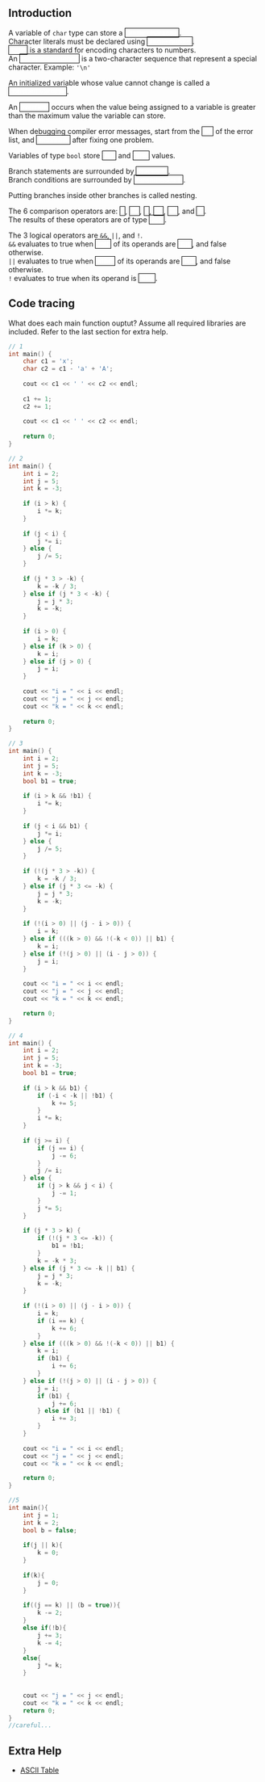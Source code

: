 Introduction
---

A variable of `char` type can store a
<a style="color:white;border:solid black;border-width:1px">single character</a>.<br>
Character literals must be declared using
<a style="color:white;border:solid black;border-width:1px">single quotes</a>.<br>
<a style="color:white;border:solid black;border-width:1px">ASCII</a>
is a standard for encoding characters to numbers.<br>
An
<a style="color:white;border:solid black;border-width:1px">escape sequence</a>
is a two-character sequence that represent a special character. Example: `'\n'`

An initialized variable whose value cannot change is called a <br>
<a style="color:white;border:solid black;border-width:1px">constant variable</a>.

An 
<a style="color:white;border:solid black;border-width:1px">overflow</a>
occurs when the value being assigned to a variable is greater than the maximum value the variable can store.

When debugging compiler error messages, start from the
<a style="color:white;border:solid black;border-width:1px">top</a>
of the error list, and
<a style="color:white;border:solid black;border-width:1px">recompile</a>
after fixing one problem.

Variables of type `bool` store
<a style="color:white;border:solid black;border-width:1px">true</a>
and
<a style="color:white;border:solid black;border-width:1px">false</a>
values.

Branch statements are surrounded by
<a style="color:white;border:solid black;border-width:1px">Braces {}</a>.<br>
Branch conditions are surrounded by
<a style="color:white;border:solid black;border-width:1px">Parentheses ()</a>.<br>

Putting branches inside other branches is called nesting.

The 6 comparison operators are:
<a style="color:white;border:solid black;border-width:1px">></a>,
<a style="color:white;border:solid black;border-width:1px"><=</a>,
<a style="color:white;border:solid black;border-width:1px"><</a>,
<a style="color:white;border:solid black;border-width:1px"><=</a>,
<a style="color:white;border:solid black;border-width:1px">==</a>, and 
<a style="color:white;border:solid black;border-width:1px">!=</a>.<br>
The results of these operators are of type
<a style="color:white;border:solid black;border-width:1px">bool</a>.

The 3 logical operators are `&&`, `||`, and `!`.<br>
`&&` evaluates to true when 
<a style="color:white;border:solid black;border-width:1px">both</a>
of its operands are
<a style="color:white;border:solid black;border-width:1px">true</a>,
and false otherwise.<br>
`||` evaluates to true when
<a style="color:white;border:solid black;border-width:1px">either</a>
of its operands are
<a style="color:white;border:solid black;border-width:1px">true</a>,
and false otherwise.<br>
`!` evaluates to true when its operand is
<a style="color:white;border:solid black;border-width:1px">false</a>.

Code tracing
---

What does each main function ouptut?
Assume all required libraries are included.
Refer to the last section for extra help.

```c++
// 1
int main() {
    char c1 = 'x';
    char c2 = c1 - 'a' + 'A';
    
    cout << c1 << ' ' << c2 << endl;
    
    c1 += 1;
    c2 += 1;
    
    cout << c1 << ' ' << c2 << endl;
    
    return 0;
}
```

```c++
// 2
int main() {
    int i = 2;
    int j = 5;
    int k = -3;
    
    if (i > k) {
        i *= k;
    }
    
    if (j < i) {
        j *= i;
    } else {
        j /= 5;
    }
    
    if (j * 3 > -k) {
        k = -k / 3;
    } else if (j * 3 < -k) {
        j = j * 3;
        k = -k;
    }
    
    if (i > 0) {
        i = k;
    } else if (k > 0) {
        k = i;
    } else if (j > 0) {
        j = i;
    }
    
    cout << "i = " << i << endl;
    cout << "j = " << j << endl;
    cout << "k = " << k << endl;
    
    return 0;
}
```

```c++
// 3
int main() {
    int i = 2;
    int j = 5;
    int k = -3;
    bool b1 = true;
    
    if (i > k && !b1) {
        i *= k;
    }
    
    if (j < i && b1) {
        j *= i;
    } else {
        j /= 5;
    }
    
    if (!(j * 3 > -k)) {
        k = -k / 3;
    } else if (j * 3 <= -k) {
        j = j * 3;
        k = -k;
    }
    
    if (!(i > 0) || (j - i > 0)) {
        i = k;
    } else if (((k > 0) && !(-k < 0)) || b1) {
        k = i;
    } else if (!(j > 0) || (i - j > 0)) {
        j = i;
    }
    
    cout << "i = " << i << endl;
    cout << "j = " << j << endl;
    cout << "k = " << k << endl;

    return 0;
}
```

```c++
// 4
int main() {
    int i = 2;
    int j = 5;
    int k = -3;
    bool b1 = true;
    
    if (i > k && b1) {
        if (-i < -k || !b1) {
            k += 5;
        }
        i *= k;
    }
    
    if (j >= i) {
        if (j == i) {
            j -= 6;
        }
        j /= i;
    } else {
        if (j > k && j < i) {
            j -= 1;
        }
        j *= 5;
    }
    
    if (j * 3 > k) {
        if (!(j * 3 <= -k)) {
            b1 = !b1;
        }
        k = -k * 3;
    } else if (j * 3 <= -k || b1) {
        j = j * 3;
        k = -k;
    }
    
    if (!(i > 0) || (j - i > 0)) {
        i = k;
        if (i == k) {
            k += 6;
        }
    } else if (((k > 0) && !(-k < 0)) || b1) {
        k = i;
        if (b1) {
            i += 6;   
        }
    } else if (!(j > 0) || (i - j > 0)) {
        j = i;
        if (b1) {
            j += 6;
        } else if (b1 || !b1) {
            i += 3;
        }
    }
    
    cout << "i = " << i << endl;
    cout << "j = " << j << endl;
    cout << "k = " << k << endl;

    return 0;
}

//5
int main(){
    int j = 1;
    int k = 2;
    bool b = false;
    
    if(j || k){
        k = 0;
    }
    
    if(k){
        j = 0;
    }
    
    if((j == k) || (b = true)){
        k -= 2;
    }
    else if(!b){
        j += 3;
        k -= 4;
    }
    else{
        j *= k;
    }
    
    
    cout << "j = " << j << endl;
    cout << "k = " << k << endl;
    return 0;
}
//careful...
```

Extra Help
---

* [ASCII Table](http://www.ascii-code.com/)
